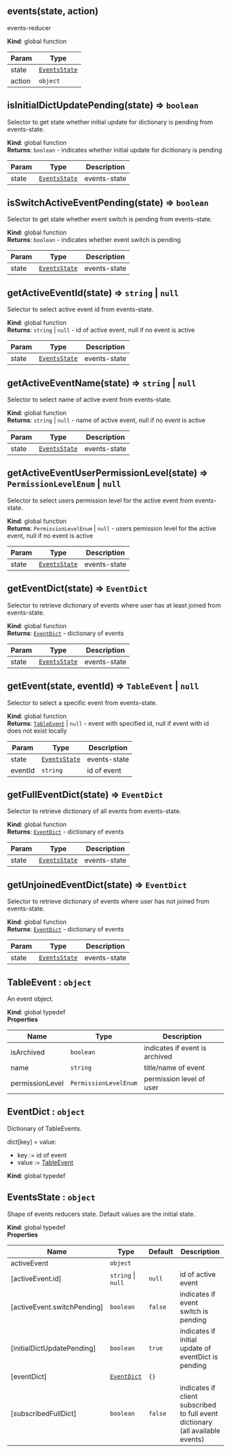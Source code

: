 <a id="events"></a>

## events(state, action)
events-reducer

**Kind**: global function  

| Param | Type |
| --- | --- |
| state | [<code>EventsState</code>](#eventsstate) | 
| action | <code>object</code> | 

<a id="isinitialdictupdatepending"></a>

## isInitialDictUpdatePending(state) ⇒ <code>boolean</code>
Selector to get state whether initial update for dictionary is pending from events-state.

**Kind**: global function  
**Returns**: <code>boolean</code> - indicates whether initial update for dicitionary is pending  

| Param | Type | Description |
| --- | --- | --- |
| state | [<code>EventsState</code>](#eventsstate) | events-state |

<a id="isswitchactiveeventpending"></a>

## isSwitchActiveEventPending(state) ⇒ <code>boolean</code>
Selector to get state whether event switch is pending from events-state.

**Kind**: global function  
**Returns**: <code>boolean</code> - indicates whether event switch is pending  

| Param | Type | Description |
| --- | --- | --- |
| state | [<code>EventsState</code>](#eventsstate) | events-state |

<a id="getactiveeventid"></a>

## getActiveEventId(state) ⇒ <code>string</code> &#124; <code>null</code>
Selector to select active event id from events-state.

**Kind**: global function  
**Returns**: <code>string</code> &#124; <code>null</code> - id of active event, null if no event is active  

| Param | Type | Description |
| --- | --- | --- |
| state | [<code>EventsState</code>](#eventsstate) | events-state |

<a id="getactiveeventname"></a>

## getActiveEventName(state) ⇒ <code>string</code> &#124; <code>null</code>
Selector to select name of active event from events-state.

**Kind**: global function  
**Returns**: <code>string</code> &#124; <code>null</code> - name of active event, null if no event is active  

| Param | Type | Description |
| --- | --- | --- |
| state | [<code>EventsState</code>](#eventsstate) | events-state |

<a id="getactiveeventuserpermissionlevel"></a>

## getActiveEventUserPermissionLevel(state) ⇒ <code>PermissionLevelEnum</code> &#124; <code>null</code>
Selector to select users permission level for the active event from events-state.

**Kind**: global function  
**Returns**: <code>PermissionLevelEnum</code> &#124; <code>null</code> - users pemission level for the active event, null if no event is active  

| Param | Type | Description |
| --- | --- | --- |
| state | [<code>EventsState</code>](#eventsstate) | events-state |

<a id="geteventdict"></a>

## getEventDict(state) ⇒ <code>EventDict</code>
Selector to retrieve dictionary of events where user has at least joined from events-state.

**Kind**: global function  
**Returns**: [<code>EventDict</code>](#eventdict) - dictionary of events  

| Param | Type | Description |
| --- | --- | --- |
| state | [<code>EventsState</code>](#eventsstate) | events-state |

<a id="getevent"></a>

## getEvent(state, eventId) ⇒ <code>TableEvent</code> &#124; <code>null</code>
Selector to select a specific event from events-state.

**Kind**: global function  
**Returns**: [<code>TableEvent</code>](#tableevent) &#124; <code>null</code> - event with specified id, null if event with id does not exist locally  

| Param | Type | Description |
| --- | --- | --- |
| state | [<code>EventsState</code>](#eventsstate) | events-state |
| eventId | <code>string</code> | id of event |

<a id="getfulleventdict"></a>

## getFullEventDict(state) ⇒ <code>EventDict</code>
Selector to retrieve dictionary of all events from events-state.

**Kind**: global function  
**Returns**: [<code>EventDict</code>](#eventdict) - dictionary of events  

| Param | Type | Description |
| --- | --- | --- |
| state | [<code>EventsState</code>](#eventsstate) | events-state |

<a id="getunjoinedeventdict"></a>

## getUnjoinedEventDict(state) ⇒ <code>EventDict</code>
Selector to retrieve dictionary of events where user has not joined from events-state.

**Kind**: global function  
**Returns**: [<code>EventDict</code>](#eventdict) - dictionary of events  

| Param | Type | Description |
| --- | --- | --- |
| state | [<code>EventsState</code>](#eventsstate) | events-state |

<a id="tableevent"></a>

## TableEvent : <code>object</code>
An event object.

**Kind**: global typedef  
**Properties**

| Name | Type | Description |
| --- | --- | --- |
| isArchived | <code>boolean</code> | indicates if event is archived |
| name | <code>string</code> | title/name of event |
| permissionLevel | <code>PermissionLevelEnum</code> | permission level of user |

<a id="eventdict"></a>

## EventDict : <code>object</code>
Dictionary of TableEvents.

dict[key] = value:
* key := id of event
* value := [TableEvent](#tableevent)

**Kind**: global typedef  
<a id="eventsstate"></a>

## EventsState : <code>object</code>
Shape of events reducers state.
Default values are the initial state.

**Kind**: global typedef  
**Properties**

| Name | Type | Default | Description |
| --- | --- | --- | --- |
| activeEvent | <code>object</code> |  |  |
| [activeEvent.id] | <code>string</code> &#124; <code>null</code> | <code>null</code> | id of active event |
| [activeEvent.switchPending] | <code>boolean</code> | <code>false</code> | indicates if event switch is pending |
| [initialDictUpdatePending] | <code>boolean</code> | <code>true</code> | indicates if initial update of eventDict is pending |
| [eventDict] | [<code>EventDict</code>](#eventdict) | <code>{}</code> |  |
| [subscribedFullDict] | <code>boolean</code> | <code>false</code> | indicates if client subscribed to full event dictionary (all available events) |

